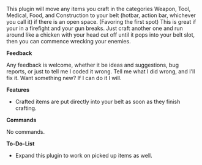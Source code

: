 This plugin will move any items you craft in the categories Weapon, Tool, Medical, Food, and Construction to your belt (hotbar, action bar, whichever you call it) if there is an open space. (Favoring the first spot) This is great if your in a firefight and your gun breaks. Just craft another one and run around like a chicken with your head cut off until it pops into your belt slot, then you can commence wrecking your enemies.

**Feedback**

Any feedback is welcome, whether it be ideas and suggestions, bug reports, or just to tell me I coded it wrong. Tell me what I did wrong, and I'll fix it. Want something new? If I can do it I will.

**Features**


* Crafted items are put directly into your belt as soon as they finish crafting.


**Commands**

No commands.

**To-Do-List**


* Expand this plugin to work on picked up items as well.